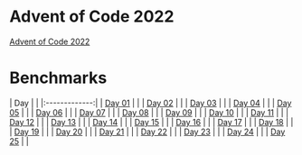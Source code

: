 # Advent of Code 2022

[Advent of Code 2022](https://adventofcode.com/2022)

# Benchmarks

| Day |  |
|:-------------:|
| [Day 01](Day_01) |  |
| [Day 02](Day_02) |  |
| [Day 03](Day_03) |  |
| [Day 04](Day_04) |  |
| [Day 05](Day_05) |  |
| [Day 06](Day_06) |  |
| [Day 07](Day_07) |  |
| [Day 08](Day_08) |  |
| [Day 09](Day_09) |  |
| [Day 10](Day_10) |  |
| [Day 11](Day_11) |  |
| [Day 12](Day_12) |  |
| [Day 13](Day_13) |  |
| [Day 14](Day_14) |  |
| [Day 15](Day_15) |  |
| [Day 16](Day_16) |  |
| [Day 17](Day_17) |  |
| [Day 18](Day_18) |  |
| [Day 19](Day_19) |  |
| [Day 20](Day_20) |  |
| [Day 21](Day_21) |  |
| [Day 22](Day_22) |  |
| [Day 23](Day_23) |  |
| [Day 24](Day_24) |  |
| [Day 25](Day_25) |  |
